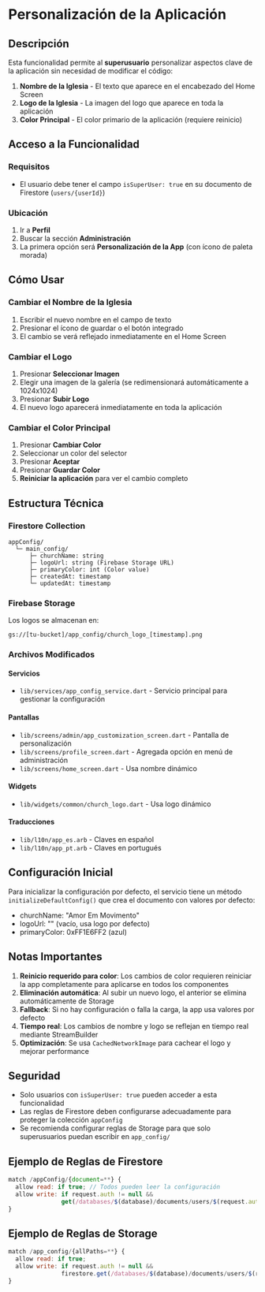 # Personalización de la Aplicación

## Descripción

Esta funcionalidad permite al **superusuario** personalizar aspectos clave de la aplicación sin necesidad de modificar el código:

1. **Nombre de la Iglesia** - El texto que aparece en el encabezado del Home Screen
2. **Logo de la Iglesia** - La imagen del logo que aparece en toda la aplicación
3. **Color Principal** - El color primario de la aplicación (requiere reinicio)

## Acceso a la Funcionalidad

### Requisitos
- El usuario debe tener el campo `isSuperUser: true` en su documento de Firestore (`users/{userId}`)

### Ubicación
1. Ir a **Perfil**
2. Buscar la sección **Administración**
3. La primera opción será **Personalización de la App** (con ícono de paleta morada)

## Cómo Usar

### Cambiar el Nombre de la Iglesia
1. Escribir el nuevo nombre en el campo de texto
2. Presionar el ícono de guardar o el botón integrado
3. El cambio se verá reflejado inmediatamente en el Home Screen

### Cambiar el Logo
1. Presionar **Seleccionar Imagen**
2. Elegir una imagen de la galería (se redimensionará automáticamente a 1024x1024)
3. Presionar **Subir Logo**
4. El nuevo logo aparecerá inmediatamente en toda la aplicación

### Cambiar el Color Principal
1. Presionar **Cambiar Color**
2. Seleccionar un color del selector
3. Presionar **Aceptar**
4. Presionar **Guardar Color**
5. **Reiniciar la aplicación** para ver el cambio completo

## Estructura Técnica

### Firestore Collection
```
appConfig/
  └─ main_config/
      ├─ churchName: string
      ├─ logoUrl: string (Firebase Storage URL)
      ├─ primaryColor: int (Color value)
      ├─ createdAt: timestamp
      └─ updatedAt: timestamp
```

### Firebase Storage
Los logos se almacenan en:
```
gs://[tu-bucket]/app_config/church_logo_[timestamp].png
```

### Archivos Modificados

#### Servicios
- `lib/services/app_config_service.dart` - Servicio principal para gestionar la configuración

#### Pantallas
- `lib/screens/admin/app_customization_screen.dart` - Pantalla de personalización
- `lib/screens/profile_screen.dart` - Agregada opción en menú de administración
- `lib/screens/home_screen.dart` - Usa nombre dinámico

#### Widgets
- `lib/widgets/common/church_logo.dart` - Usa logo dinámico

#### Traducciones
- `lib/l10n/app_es.arb` - Claves en español
- `lib/l10n/app_pt.arb` - Claves en portugués

## Configuración Inicial

Para inicializar la configuración por defecto, el servicio tiene un método `initializeDefaultConfig()` que crea el documento con valores por defecto:
- churchName: "Amor Em Movimento"
- logoUrl: "" (vacío, usa logo por defecto)
- primaryColor: 0xFF1E6FF2 (azul)

## Notas Importantes

1. **Reinicio requerido para color**: Los cambios de color requieren reiniciar la app completamente para aplicarse en todos los componentes
2. **Eliminación automática**: Al subir un nuevo logo, el anterior se elimina automáticamente de Storage
3. **Fallback**: Si no hay configuración o falla la carga, la app usa valores por defecto
4. **Tiempo real**: Los cambios de nombre y logo se reflejan en tiempo real mediante StreamBuilder
5. **Optimización**: Se usa `CachedNetworkImage` para cachear el logo y mejorar performance

## Seguridad

- Solo usuarios con `isSuperUser: true` pueden acceder a esta funcionalidad
- Las reglas de Firestore deben configurarse adecuadamente para proteger la colección `appConfig`
- Se recomienda configurar reglas de Storage para que solo superusuarios puedan escribir en `app_config/`

## Ejemplo de Reglas de Firestore

```javascript
match /appConfig/{document=**} {
  allow read: if true; // Todos pueden leer la configuración
  allow write: if request.auth != null && 
               get(/databases/$(database)/documents/users/$(request.auth.uid)).data.isSuperUser == true;
}
```

## Ejemplo de Reglas de Storage

```javascript
match /app_config/{allPaths=**} {
  allow read: if true;
  allow write: if request.auth != null && 
               firestore.get(/databases/$(database)/documents/users/$(request.auth.uid)).data.isSuperUser == true;
}
```


